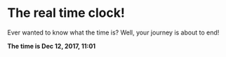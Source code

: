 # The real time clock!

Ever wanted to know what the time is? Well, your journey is about to end!

**The time is Dec 12, 2017, 11:01**